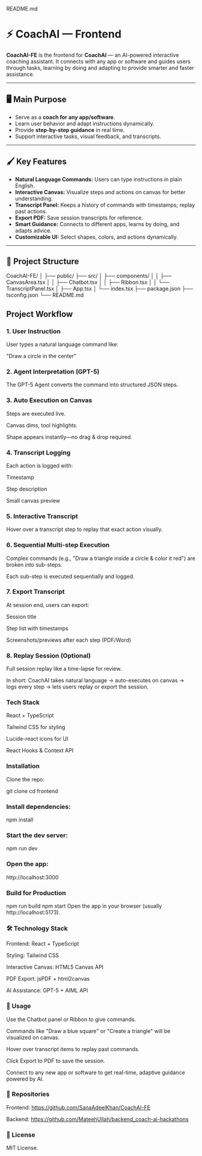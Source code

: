 README.md
# ⚡ CoachAI — Frontend

**CoachAI-FE** is the frontend for **CoachAI** — an AI-powered interactive coaching assistant. It connects with any app or software and guides users through tasks, learning by doing and adapting to provide smarter and faster assistance.  

---

## 🖥 Main Purpose

- Serve as a **coach for any app/software**.  
- Learn user behavior and adapt instructions dynamically.  
- Provide **step-by-step guidance** in real time.  
- Support interactive tasks, visual feedback, and transcripts.  

---

## 🖌 Key Features

- **Natural Language Commands:** Users can type instructions in plain English.  
- **Interactive Canvas:** Visualize steps and actions on canvas for better understanding.  
- **Transcript Panel:** Keeps a history of commands with timestamps; replay past actions.  
- **Export PDF:** Save session transcripts for reference.  
- **Smart Guidance:** Connects to different apps, learns by doing, and adapts advice.  
- **Customizable UI:** Select shapes, colors, and actions dynamically.  

---

## 📂 Project Structure
CoachAI-FE/
│
├── public/
├── src/
│ ├── components/
│ │ ├── CanvasArea.tsx
│ │ ├── Chatbot.tsx
│ │ ├── Ribbon.tsx
│ │ └── TranscriptPanel.tsx
│ ├── App.tsx
│ └── index.tsx
├── package.json
├── tsconfig.json
└── README.md


## **Project Workflow**

### 1. User Instruction
User types a natural language command like:


"Draw a circle in the center"


### 2. Agent Interpretation (GPT-5)
The GPT-5 Agent converts the command into structured JSON steps.

### 3. Auto Execution on Canvas
 
Steps are executed live.

Canvas dims, tool highlights.

Shape appears instantly—no drag & drop required.

### 4. Transcript Logging

Each action is logged with:

Timestamp

Step description

Small canvas preview

### 5. Interactive Transcript

Hover over a transcript step to replay that exact action visually.

### 6. Sequential Multi-step Execution

Complex commands (e.g., "Draw a triangle inside a circle & color it red") are broken into sub-steps.

Each sub-step is executed sequentially and logged.

### 7. Export Transcript

At session end, users can export:

Session title

Step list with timestamps

Screenshots/previews after each step (PDF/Word)

### 8. Replay Session (Optional)

Full session replay like a time-lapse for review.

In short:
CoachAI takes natural language → auto-executes on canvas → logs every step → lets users replay or export the session.

### Tech Stack

React + TypeScript

Tailwind CSS for styling

Lucide-react icons for UI

React Hooks & Context API

### Installation

Clone the repo:

git clone <your-repo-url>
cd frontend


### Install dependencies:

npm install


### Start the dev server:

npm run dev


### Open the app:

http://localhost:3000

### Build for Production
npm run build
npm start
Open the app in your browser (usually http://localhost:5173).

### 🛠 Technology Stack

Frontend: React + TypeScript

Styling: Tailwind CSS

Interactive Canvas: HTML5 Canvas API

PDF Export: jsPDF + html2canvas

AI Assistance: GPT-5 + AIML API

### 🔧 Usage

Use the Chatbot panel or Ribbon to give commands.

Commands like "Draw a blue square" or "Create a triangle" will be visualized on canvas.

Hover over transcript items to replay past commands.

Click Export to PDF to save the session.

Connect to any new app or software to get real-time, adaptive guidance powered by AI.

### 🔗 Repositories

Frontend: https://github.com/SanaAdeelKhan/CoachAI-FE

Backend: https://github.com/MateehUllah/backend_coach-ai-hackathons

### 📄 License

MIT License.
